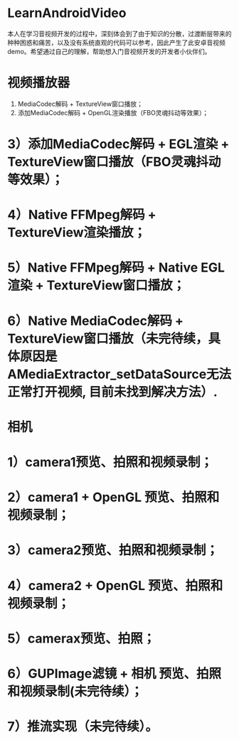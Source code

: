 # LearnAndroidVideo
本人在学习音视频开发的过程中，深刻体会到了由于知识的分散，过渡断层带来的种种困惑和痛苦，以及没有系统直观的代码可以参考，因此产生了此安卓音视频demo。希望通过自己的理解，帮助想入门音视频开发的开发者小伙伴们。


# 视频播放器
  1. MediaCodec解码 + TextureView窗口播放；
  2. 添加MediaCodec解码 + OpenGL渲染播放（FBO灵魂抖动等效果）；
  # 3）添加MediaCodec解码 + EGL渲染 + TextureView窗口播放（FBO灵魂抖动等效果）；
  # 4）Native FFMpeg解码 + TextureView渲染播放；
  # 5）Native FFMpeg解码 + Native EGL渲染 + TextureView窗口播放；
  # 6）Native MediaCodec解码 + TextureView窗口播放（未完待续，具体原因是AMediaExtractor_setDataSource无法正常打开视频, 目前未找到解决方法）.


# 相机
  # 1）camera1预览、拍照和视频录制；
  # 2）camera1 + OpenGL 预览、拍照和视频录制；
  # 3）camera2预览、拍照和视频录制；
  # 4）camera2 + OpenGL 预览、拍照和视频录制；
  # 5）camerax预览、拍照；
  # 6）GUPImage滤镜 + 相机 预览、拍照和视频录制(未完待续）；
  # 7）推流实现（未完待续）。
